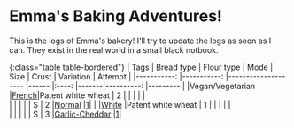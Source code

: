 # Emma's Baking Adventures!
This is the logs of Emma's bakery! I'll try to update the logs as soon as I can. They exist in the real world in a small black notbook.

{:class="table table-bordered"}
| Tags        		| Bread type 	| Flour type         	| Mode 	| Size 	| Crust | Variation 				| Attempt 	             |
|-----------: 		|-----------:	|--------------------	|------	|:----:	|-------|----------:				|---------	             |
|Vegan/Vegetarian	|[French](French)|Patent white wheat    |  2   	|     	  	|           				|           |            |         	     
|            		|            	|                    	|   	|  S    |  2    |[Normal](French/Normal)  		|[1](French/Normal/1.md)|
|			|[White](White) |Patent white wheat	|  1	|	|	|					|		|	    
|            		|            	|                    	|    	|  S   	|  3    |[Garlic-Cheddar](White/Garlic-cheddar) |[1](White/Garlic-cheddar/1.md)|
